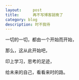 ```yaml
---
layout:     post
title:      再不写博客就晚了
category: blog
description: 时不我待
---
```


一切的一切，都由一个开始而开始，

那么，这从此开始吧，

印上学习，思考的足迹，

给未来的自己，看看来时的路。


